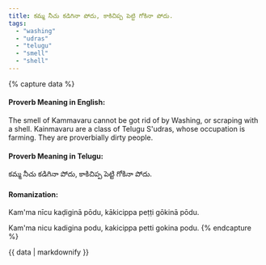 ```yaml
---
title: కమ్మ నీచు కడిగినా పోదు, కాకిచిప్ప పెట్టి గోకినా పోదు.
tags:
  - "washing"
  - "udras"
  - "telugu"
  - "smell"
  - "shell"
---
```


{% capture data %}
#### Proverb Meaning in English:
The smell of Kammavaru cannot be got rid of by Washing, or scraping with a shell.
Kainmavaru are a class of Telugu S'udras, whose occupation is farming.
They are proverbially dirty people.

#### Proverb Meaning in Telugu:
కమ్మ నీచు కడిగినా పోదు, కాకిచిప్ప పెట్టి గోకినా పోదు.

#### Romanization:
Kam'ma nīcu kaḍiginā pōdu, kākicippa peṭṭi gōkinā pōdu.

Kam'ma nicu kadigina podu, kakicippa petti gokina podu.
{% endcapture %}

{{ data | markdownify }}

